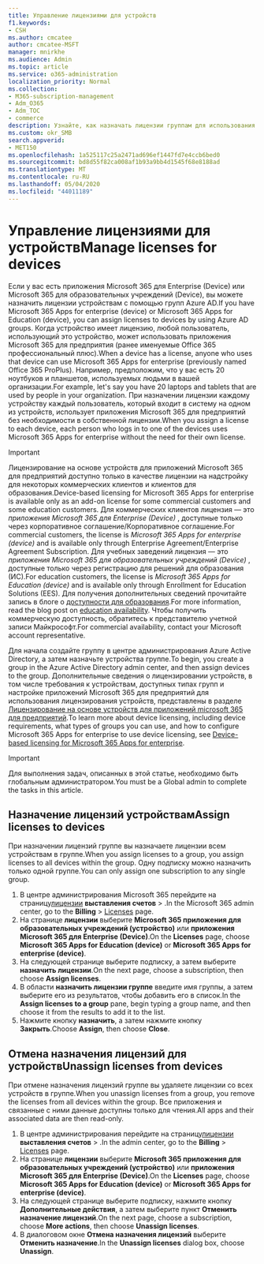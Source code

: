 ```yaml
---
title: Управление лицензиями для устройств
f1.keywords:
- CSH
ms.author: cmcatee
author: cmcatee-MSFT
manager: mnirkhe
ms.audience: Admin
ms.topic: article
ms.service: o365-administration
localization_priority: Normal
ms.collection:
- M365-subscription-management
- Adm_O365
- Adm_TOC
- commerce
description: Узнайте, как назначать лицензии группам для использования с устройствами.
ms.custom: okr_SMB
search.appverid:
- MET150
ms.openlocfilehash: 1a525117c25a2471ad696ef1447fd7e4ccb6bed0
ms.sourcegitcommit: bd8d55f82ca008af1b93a9bb4d1545f68e8188ad
ms.translationtype: MT
ms.contentlocale: ru-RU
ms.lasthandoff: 05/04/2020
ms.locfileid: "44011189"
---
```

# <a name="manage-licenses-for-devices"></a><span data-ttu-id="54f87-103">Управление лицензиями для устройств</span><span class="sxs-lookup"><span data-stu-id="54f87-103">Manage licenses for devices</span></span>

<span data-ttu-id="54f87-104">Если у вас есть приложения Microsoft 365 для Enterprise (Device) или Microsoft 365 для образовательных учреждений (Device), вы можете назначить лицензии устройствам с помощью групп Azure AD.</span><span class="sxs-lookup"><span data-stu-id="54f87-104">If you have Microsoft 365 Apps for enterprise (device) or Microsoft 365 Apps for Education (device), you can assign licenses to devices by using Azure AD groups.</span></span> <span data-ttu-id="54f87-105">Когда устройство имеет лицензию, любой пользователь, использующий это устройство, может использовать приложения Microsoft 365 для предприятия (ранее именуемые Office 365 профессиональный плюс).</span><span class="sxs-lookup"><span data-stu-id="54f87-105">When a device has a license, anyone who uses that device can use Microsoft 365 Apps for enterprise (previously named Office 365 ProPlus).</span></span> <span data-ttu-id="54f87-106">Например, предположим, что у вас есть 20 ноутбуков и планшетов, используемых людьми в вашей организации.</span><span class="sxs-lookup"><span data-stu-id="54f87-106">For example, let's say you have 20 laptops and tablets that are used by people in your organization.</span></span> <span data-ttu-id="54f87-107">При назначении лицензии каждому устройству каждый пользователь, который входит в систему на одном из устройств, использует приложения Microsoft 365 для предприятий без необходимости в собственной лицензии.</span><span class="sxs-lookup"><span data-stu-id="54f87-107">When you assign a license to each device, each person who logs in to one of the devices uses Microsoft 365 Apps for enterprise without the need for their own license.</span></span>

> [!IMPORTANT]
> <span data-ttu-id="54f87-108">Лицензирование на основе устройств для приложений Microsoft 365 для предприятий доступно только в качестве лицензии на надстройку для некоторых коммерческих клиентов и клиентов для образования.</span><span class="sxs-lookup"><span data-stu-id="54f87-108">Device-based licensing for Microsoft 365 Apps for enterprise is available only as an add-on license for some commercial customers and some education customers.</span></span> <span data-ttu-id="54f87-109">Для коммерческих клиентов лицензия — это *приложения Microsoft 365 для Enterprise (Device)* , доступные только через корпоративное соглашение/Корпоративное соглашение.</span><span class="sxs-lookup"><span data-stu-id="54f87-109">For commercial customers, the license is *Microsoft 365 Apps for enterprise (device)* and is available only through Enterprise Agreement/Enterprise Agreement Subscription.</span></span> <span data-ttu-id="54f87-110">Для учебных заведений лицензия — это *приложения Microsoft 365 для образовательных учреждений (Device)* , доступные только через регистрацию для решений для образования (ИС).</span><span class="sxs-lookup"><span data-stu-id="54f87-110">For education customers, the license is *Microsoft 365 Apps for Education (device)* and is available only through Enrollment for Education Solutions (EES).</span></span> <span data-ttu-id="54f87-111">Для получения дополнительных сведений прочитайте запись в блоге о [доступности для образования](https://educationblog.microsoft.com/2019/08/attention-it-administrators-announcing-device-based-subscription-for-education/).</span><span class="sxs-lookup"><span data-stu-id="54f87-111">For more information, read the blog post on [education availability](https://educationblog.microsoft.com/2019/08/attention-it-administrators-announcing-device-based-subscription-for-education/).</span></span> <span data-ttu-id="54f87-112">Чтобы получить коммерческую доступность, обратитесь к представителю учетной записи Майкрософт.</span><span class="sxs-lookup"><span data-stu-id="54f87-112">For commercial availability, contact your Microsoft account representative.</span></span>

<span data-ttu-id="54f87-113">Для начала создайте группу в центре администрирования Azure Active Directory, а затем назначьте устройства группе.</span><span class="sxs-lookup"><span data-stu-id="54f87-113">To begin, you create a group in the Azure Active Directory admin center, and then assign devices to the group.</span></span> <span data-ttu-id="54f87-114">Дополнительные сведения о лицензировании устройств, в том числе требования к устройствам, доступных типах групп и настройке приложений Microsoft 365 для предприятий для использования лицензирования устройств, представлены в разделе [Лицензирование на основе устройств для приложений microsoft 365 для предприятий](https://go.microsoft.com/fwlink/p/?linkid=2094216).</span><span class="sxs-lookup"><span data-stu-id="54f87-114">To learn more about device licensing, including device requirements, what types of groups you can use, and how to configure Microsoft 365 Apps for enterprise to use device licensing, see [Device-based licensing for Microsoft 365 Apps for enterprise](https://go.microsoft.com/fwlink/p/?linkid=2094216).</span></span>

> [!IMPORTANT]
> <span data-ttu-id="54f87-115">Для выполнения задач, описанных в этой статье, необходимо быть глобальным администратором.</span><span class="sxs-lookup"><span data-stu-id="54f87-115">You must be a Global admin to complete the tasks in this article.</span></span>

## <a name="assign-licenses-to-devices"></a><span data-ttu-id="54f87-116">Назначение лицензий устройствам</span><span class="sxs-lookup"><span data-stu-id="54f87-116">Assign licenses to devices</span></span>

<span data-ttu-id="54f87-117">При назначении лицензий группе вы назначаете лицензии всем устройствам в группе.</span><span class="sxs-lookup"><span data-stu-id="54f87-117">When you assign licenses to a group, you assign licenses to all devices within the group.</span></span> <span data-ttu-id="54f87-118">Одну подписку можно назначить только одной группе.</span><span class="sxs-lookup"><span data-stu-id="54f87-118">You can only assign one subscription to any single group.</span></span>

1. <span data-ttu-id="54f87-119">В центре администрирования Microsoft 365 перейдите на страницу<a href="https://go.microsoft.com/fwlink/p/?linkid=842264" target="_blank">лицензии</a> **выставления счетов** > .</span><span class="sxs-lookup"><span data-stu-id="54f87-119">In the Microsoft 365 admin center, go to the **Billing** > <a href="https://go.microsoft.com/fwlink/p/?linkid=842264" target="_blank">Licenses</a> page.</span></span>
2. <span data-ttu-id="54f87-120">На странице **лицензии** выберите **Microsoft 365 приложения для образовательных учреждений (устройство)** или **приложения Microsoft 365 для Enterprise (Device)**.</span><span class="sxs-lookup"><span data-stu-id="54f87-120">On the **Licenses** page, choose **Microsoft 365 Apps for Education (device)** or **Microsoft 365 Apps for enterprise (device)**.</span></span>
3. <span data-ttu-id="54f87-121">На следующей странице выберите подписку, а затем выберите **назначить лицензии**.</span><span class="sxs-lookup"><span data-stu-id="54f87-121">On the next page, choose a subscription, then choose **Assign licenses**.</span></span>
4. <span data-ttu-id="54f87-122">В области **назначить лицензии группе** введите имя группы, а затем выберите его из результатов, чтобы добавить его в список.</span><span class="sxs-lookup"><span data-stu-id="54f87-122">In the **Assign licenses to a group** pane, begin typing a group name, and then choose it from the results to add it to the list.</span></span>
5. <span data-ttu-id="54f87-123">Нажмите кнопку **назначить**, а затем нажмите кнопку **Закрыть**.</span><span class="sxs-lookup"><span data-stu-id="54f87-123">Choose **Assign**, then choose **Close**.</span></span>

## <a name="unassign-licenses-from-devices"></a><span data-ttu-id="54f87-124">Отмена назначения лицензий для устройств</span><span class="sxs-lookup"><span data-stu-id="54f87-124">Unassign licenses from devices</span></span>

<span data-ttu-id="54f87-125">При отмене назначения лицензий группе вы удаляете лицензии со всех устройств в группе.</span><span class="sxs-lookup"><span data-stu-id="54f87-125">When you unassign licenses from a group, you remove the licenses from all devices within the group.</span></span> <span data-ttu-id="54f87-126">Все приложения и связанные с ними данные доступны только для чтения.</span><span class="sxs-lookup"><span data-stu-id="54f87-126">All apps and their associated data are then read-only.</span></span>

1. <span data-ttu-id="54f87-127">В центре администрирования перейдите на страницу<a href="https://go.microsoft.com/fwlink/p/?linkid=842264" target="_blank">лицензии</a> **выставления счетов** > .</span><span class="sxs-lookup"><span data-stu-id="54f87-127">In the admin center, go to the **Billing** > <a href="https://go.microsoft.com/fwlink/p/?linkid=842264" target="_blank">Licenses</a> page.</span></span>
2. <span data-ttu-id="54f87-128">На странице **лицензии** выберите **Microsoft 365 приложения для образовательных учреждений (устройство)** или **приложения Microsoft 365 для Enterprise (Device)**.</span><span class="sxs-lookup"><span data-stu-id="54f87-128">On the **Licenses** page, choose **Microsoft 365 Apps for Education (device)** or **Microsoft 365 Apps for enterprise (device)**.</span></span>
3. <span data-ttu-id="54f87-129">На следующей странице выберите подписку, нажмите кнопку **Дополнительные действия**, а затем выберите пункт **Отменить назначение лицензий**.</span><span class="sxs-lookup"><span data-stu-id="54f87-129">On the next page, choose a subscription, choose **More actions**, then choose **Unassign licenses**.</span></span>
4. <span data-ttu-id="54f87-130">В диалоговом окне **Отмена назначения лицензий** выберите **Отменить назначение**.</span><span class="sxs-lookup"><span data-stu-id="54f87-130">In the **Unassign licenses** dialog box, choose **Unassign**.</span></span>